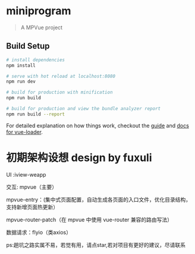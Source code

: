 # miniprogram

> A MPVue project

## Build Setup

``` bash
# install dependencies
npm install

# serve with hot reload at localhost:8080
npm run dev

# build for production with minification
npm run build

# build for production and view the bundle analyzer report
npm run build --report
```

For detailed explanation on how things work, checkout the [guide](http://vuejs-templates.github.io/webpack/) and [docs for vue-loader](http://vuejs.github.io/vue-loader).


# 初期架构设想  design by fuxuli
UI :iview-weapp

交互:
   mpvue（主要）

   mpvue-entry：(集中式页面配置，自动生成各页面的入口文件，优化目录结构，支持新增页面热更新）

   mpvue-router-patch（在 mpvue 中使用 vue-router 兼容的路由写法）

数据请求：flyio（类axios）

ps:趟坑之路实属不易，若觉有用，请点star,若对项目有更好的建议，尽请联系
